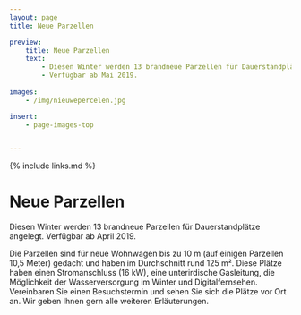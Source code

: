 ```yaml
---
layout: page
title: Neue Parzellen

preview:
    title: Neue Parzellen
    text: 
        - Diesen Winter werden 13 brandneue Parzellen für Dauerstandplätze angelegt.
        - Verfügbar ab Mai 2019.
        
images:
    - /img/nieuwepercelen.jpg

insert:
    - page-images-top


---
```


{% include links.md %}

# Neue Parzellen

Diesen Winter werden 13 brandneue Parzellen für Dauerstandplätze angelegt. Verfügbar ab April 2019.

Die Parzellen sind für neue Wohnwagen bis zu 10 m (auf einigen Parzellen 10,5 Meter) gedacht und haben im Durchschnitt rund 125 m².
Diese Plätze haben einen Stromanschluss (16 kW), eine unterirdische Gasleitung, die Möglichkeit der Wasserversorgung im Winter und Digitalfernsehen.
Vereinbaren Sie einen Besuchstermin und sehen Sie sich die Plätze vor Ort an. Wir geben Ihnen gern alle weiteren Erläuterungen.
